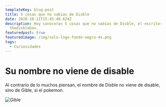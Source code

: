 ```yaml
---
templateKey: blog-post
title: 5 cosas que no sabías de Disble
date: 2020-10-11T15:45:40.624Z
description: Hoy conoceras 5 cosas que no sabías de Disble, el escritor del blog
  thedisblebox.
featuredpost: true
featuredimage: /img/solo-logo-fondo-negro-4x.png
tags:
  - Curiosidades
---
```

# Su nombre no viene de disable

Al contrario de lo muchos piensan, el nombre de Disble no viene de disable, sino de Gible, si el pokemon.

![Gible](/img/443gible.webp "Un confusión llevo a la creación un nickname que llevaría de por vida.")